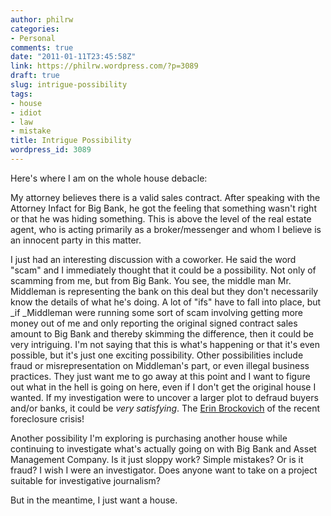 ```yaml
---
author: philrw
categories:
- Personal
comments: true
date: "2011-01-11T23:45:58Z"
link: https://philrw.wordpress.com/?p=3089
draft: true
slug: intrigue-possibility
tags:
- house
- idiot
- law
- mistake
title: Intrigue Possibility
wordpress_id: 3089
---
```


Here's where I am on the whole house debacle:

My attorney believes there is a valid sales contract. After speaking with the Attorney Infact for Big Bank, he got the feeling that something wasn't right or that he was hiding something. This is above the level of the real estate agent, who is acting primarily as a broker/messenger and whom I believe is an innocent party in this matter.

I just had an interesting discussion with a coworker. He said the word "scam" and I immediately thought that it could be a possibility. Not only of scamming from me, but from Big Bank. You see, the middle man Mr. Middleman is representing the bank on this deal but they don't necessarily know the details of what he's doing. A lot of "ifs" have to fall into place, but _if _Middleman were running some sort of scam involving getting more money out of me and only reporting the original signed contract sales amount to Big Bank and thereby skimming the difference, then it could be very intriguing. I'm not saying that this is what's happening or that it's even possible, but it's just one exciting possibility. Other possibilities include fraud or misrepresentation on Middleman's part, or even illegal business practices. They just want me to go away at this point and I want to figure out what in the hell is going on here, even if I don't get the original house I wanted. If my investigation were to uncover a larger plot to defraud buyers and/or banks, it could be _very satisfying_. The [Erin Brockovich](http://www.imdb.com/title/tt0195685/) of the recent foreclosure crisis!

Another possibility I'm exploring is purchasing another house while continuing to investigate what's actually going on with Big Bank and Asset Management Company. Is it just sloppy work? Simple mistakes? Or is it fraud? I wish I were an investigator. Does anyone want to take on a project suitable for investigative journalism?

But in the meantime, I just want a house.
